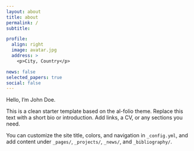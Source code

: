 ```yaml
---
layout: about
title: about
permalink: /
subtitle: 

profile:
  align: right
  image: avatar.jpg
  address: >
    <p>City, Country</p>

news: false
selected_papers: true
social: false
---
```


Hello, I’m John Doe.

This is a clean starter template based on the al-folio theme. Replace this text with a short bio or introduction. Add links, a CV, or any sections you need.

You can customize the site title, colors, and navigation in `_config.yml`, and add content under `_pages/`, `_projects/`, `_news/`, and `_bibliography/`.

